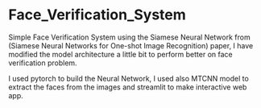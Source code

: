 # Face_Verification_System

Simple Face Verification System using the Siamese Neural Network from (Siamese Neural Networks for One-shot Image Recognition) paper, I have modified the model architecture a little bit to perform better on face verification problem.

I used pytorch to build the Neural Network, I used also MTCNN model to extract the faces from the images and streamlit to make interactive web app.
